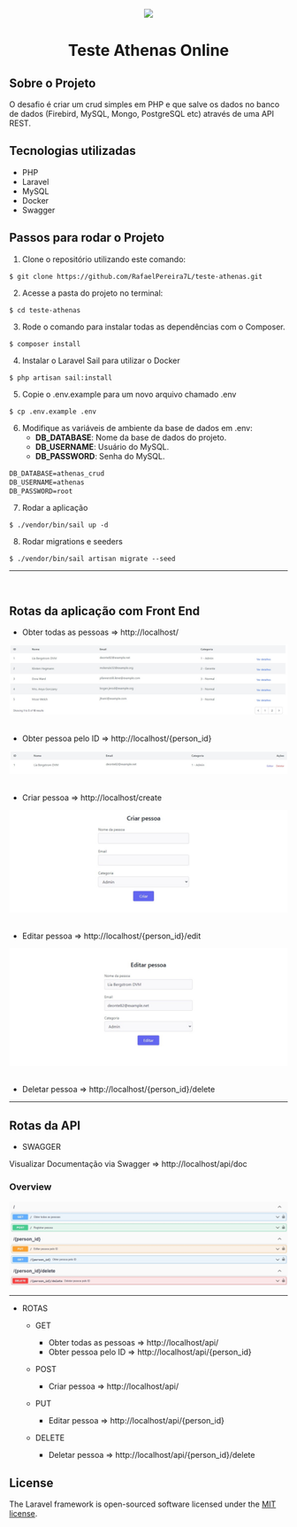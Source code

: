 <p align="center"><a href="https://laravel.com" target="_blank"><img src="https://raw.githubusercontent.com/laravel/art/master/logo-lockup/5%20SVG/2%20CMYK/1%20Full%20Color/laravel-logolockup-cmyk-red.svg" width="400"></a></p>
<h1 align="center">Teste Athenas Online </h1>

## Sobre o Projeto

O desafio é criar um crud simples em PHP e que salve os dados no banco de dados (Firebird, MySQL, Mongo, PostgreSQL etc) através de uma API REST.

## Tecnologias utilizadas
- PHP
- Laravel
- MySQL
- Docker
- Swagger


## Passos para rodar o Projeto

1. Clone o repositório utilizando este comando:

```terminal
$ git clone https://github.com/RafaelPereira7L/teste-athenas.git
```

2. Acesse a pasta do projeto no terminal:

```terminal
$ cd teste-athenas
```

3. Rode o comando para instalar todas as dependências com o Composer.

```terminal
$ composer install
```

4. Instalar o Laravel Sail para utilizar o Docker

```terminal
$ php artisan sail:install
```

5. Copie o .env.example para um novo arquivo chamado .env

```terminal
$ cp .env.example .env
```

6. Modifique as variáveis de ambiente da base de dados em .env:
    - **DB_DATABASE**: Nome da base de dados do projeto.
    - **DB_USERNAME**: Usuário do MySQL.
    - **DB_PASSWORD**: Senha do MySQL.

```dotenv
DB_DATABASE=athenas_crud
DB_USERNAME=athenas
DB_PASSWORD=root
```

7. Rodar a aplicação

```terminal
$ ./vendor/bin/sail up -d
```

8. Rodar migrations e seeders

```terminal
$ ./vendor/bin/sail artisan migrate --seed
```

<hr>
<br>

## Rotas da aplicação com Front End

- Obter todas as pessoas => http://localhost/

<img src="public/index.jpg">
<br>
<br>

- Obter pessoa pelo ID => http://localhost/{person_id}

<img src="public/show.jpg">
<br>
<br>

- Criar pessoa => http://localhost/create

<img src="public/create.jpg">
<br>
<br>

- Editar pessoa => http://localhost/{person_id}/edit

<img src="public/edit.jpg">
<br>
<br>

- Deletar pessoa => http://localhost/{person_id}/delete

<hr>

## Rotas da API

 - SWAGGER

Visualizar Documentação via Swagger => http://localhost/api/doc
### Overview
<img src="public/swagger.jpg">

<hr>

- ROTAS

    - GET
        - Obter todas as pessoas => http://localhost/api/
        - Obter pessoa pelo ID => http://localhost/api/{person_id}

    - POST
        - Criar pessoa => http://localhost/api/
    
    - PUT
        - Editar pessoa => http://localhost/api/{person_id}

    - DELETE
        - Deletar pessoa => http://localhost/api/{person_id}/delete


## License

The Laravel framework is open-sourced software licensed under the [MIT license](https://opensource.org/licenses/MIT).
